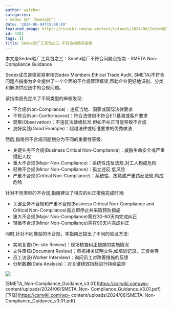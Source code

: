 ```yaml
---
author: weizhan
categories:
- Sedex 验厂（Smeta验厂）
date: '2024-06-04T15:08:49'
featured_image: https://csrwiki.com/wp-content/uploads/2024/06/Sedex验厂工具包之三-不符合问题点指南.jpg
id: 4261
tags: []
title: Sedex验厂工具包之三-不符合问题点指南
---
```


本文是Sedex验厂工具包之三：Smeta验厂不符合问题点指南 - SMETA Non-Compliance Guidance

Sedex成员道德贸易审核(Sedex Members Ethical Trade Audit,
SMETA)不符合问题点指南为企业提供了一个全面的不合规管理框架,帮助企业更好地识别、分类和解决供应链中的合规问题。

该指南首先定义了不同类型的审核发现:

  * 不合规(Non-Compliance)：违反当地、国家或国际法律要求
  * 不符合(Non-Conformance)：符合法律但不符合ETI基准或客户要求
  * 观察(Observation)：不违反法律或标准,但如不纠正可能导致不合规
  * 良好实践(Good Example)：超越法律或标准要求的优秀做法

然后,指南将不合规问题划分为不同的重要性等级:

  * 关键业务不合规(Business Critical Non-Compliance)：威胁生命安全或严重侵犯人权
  * 重大不合规(Major Non-Compliance)：系统性违反法规,对工人构成危险
  * 轻微不合规(Minor Non-Compliance)：孤立违反,低风险
  * 严重不合规(Critical Non-Compliance)：系统性、故意或严重违反法规,构成危险

针对不同类型的不合规,指南建议了相应的纠正措施完成时间:

  * 关键业务不合规和严重不合规(Business Critical Non-Compliance and Critical Non-Compliance)需立即停止并采取预防措施
  * 重大不合规(Major Non-Compliance)需在30-60天内完成纠正
  * 轻微不合规(Minor Non-Compliance)需在90天内完成纠正

同时,针对不同类型的不合规，本指南还提出了不同的验证方法:

  * 实地复查(On-site Review)：现场核查纠正措施的实施情况
  * 文件审核(Document Review)：审核相关证明文件,如培训记录、工资单等
  * 员工访谈(Worker Interview)：询问员工对改善措施的反馈
  * 分析数据(Data Analysis)：对关键绩效指标进行持续监测

![](https://csrwiki.com/wp-content/uploads/2024/06/2024-06-04_152913.jpg)

[SMETA_Non-Compliance_Guidance_v3.01](https://csrwiki.com/wp-
content/uploads/2024/06/SMETA_Non-
Compliance_Guidance_v3.01.pdf)[下载](https://csrwiki.com/wp-
content/uploads/2024/06/SMETA_Non-Compliance_Guidance_v3.01.pdf)

